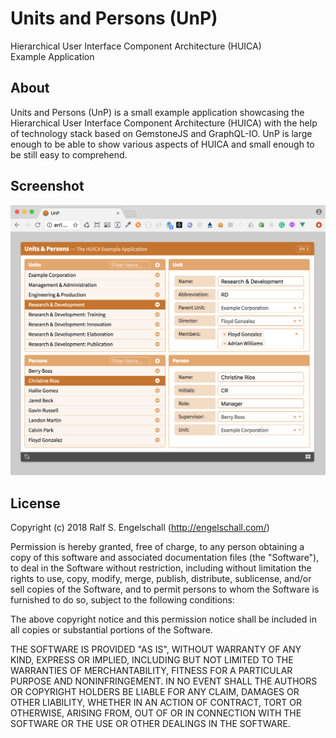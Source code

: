 
Units and Persons (UnP)
=======================

Hierarchical User Interface Component Architecture (HUICA)<br/>
Example Application

About
-----

Units and Persons (UnP) is a small example application showcasing the
Hierarchical User Interface Component Architecture (HUICA) with the help
of technology stack based on GemstoneJS and GraphQL-IO. UnP is large
enough to be able to show various aspects of HUICA and small enough to
be still easy to comprehend.

Screenshot
----------

![unp](screenshot.png)

License
-------

Copyright (c) 2018 Ralf S. Engelschall (http://engelschall.com/)

Permission is hereby granted, free of charge, to any person obtaining
a copy of this software and associated documentation files (the
"Software"), to deal in the Software without restriction, including
without limitation the rights to use, copy, modify, merge, publish,
distribute, sublicense, and/or sell copies of the Software, and to
permit persons to whom the Software is furnished to do so, subject to
the following conditions:

The above copyright notice and this permission notice shall be included
in all copies or substantial portions of the Software.

THE SOFTWARE IS PROVIDED "AS IS", WITHOUT WARRANTY OF ANY KIND,
EXPRESS OR IMPLIED, INCLUDING BUT NOT LIMITED TO THE WARRANTIES OF
MERCHANTABILITY, FITNESS FOR A PARTICULAR PURPOSE AND NONINFRINGEMENT.
IN NO EVENT SHALL THE AUTHORS OR COPYRIGHT HOLDERS BE LIABLE FOR ANY
CLAIM, DAMAGES OR OTHER LIABILITY, WHETHER IN AN ACTION OF CONTRACT,
TORT OR OTHERWISE, ARISING FROM, OUT OF OR IN CONNECTION WITH THE
SOFTWARE OR THE USE OR OTHER DEALINGS IN THE SOFTWARE.

